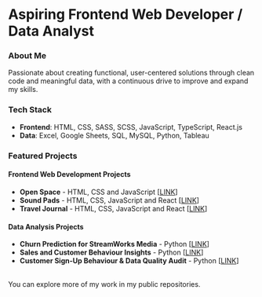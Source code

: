 # Aspiring **Frontend Web Developer / Data Analyst**

### About Me
Passionate about creating functional, user-centered solutions through clean code and meaningful data, with a continuous drive to improve and expand my skills.


### Tech Stack
* **Frontend**: HTML, CSS, SASS, SCSS, JavaScript, TypeScript, React.js
* **Data**: Excel, Google Sheets, SQL, MySQL, Python, Tableau

### Featured Projects

#### Frontend Web Development Projects

* **Open Space** - HTML, CSS and JavaScript [[LINK](https://camelia-osan.github.io/Open-Space/)]
* **Sound Pads** - HTML, CSS, JavaScript and React [[LINK](https://camelia-osan.github.io/Sound-Pads/)]
* **Travel Journal** - HTML, CSS, JavaScript and React [[LINK](https://camelia-osan.github.io/Travel-Journal/)]

#### Data Analysis Projects

* **Churn Prediction for StreamWorks Media** - Python [[LINK](https://colab.research.google.com/drive/1KJzndkwjR3Jv7p8UhB87Fj9IuB8RjLsF?usp=sharing)]
* **Sales and Customer Behaviour Insights** - Python [[LINK](https://colab.research.google.com/drive/1RgoDI15ScDVkdg_ZkVY81uEEWeoWdx6Z?usp=sharing)]
* **Customer Sign-Up Behaviour & Data Quality Audit** - Python [[LINK](https://colab.research.google.com/drive/1Z3g8geKlOLZIl775fJkfLUT91183M34P?usp=sharing)]

<br>
You can explore more of my work in my public repositories.
